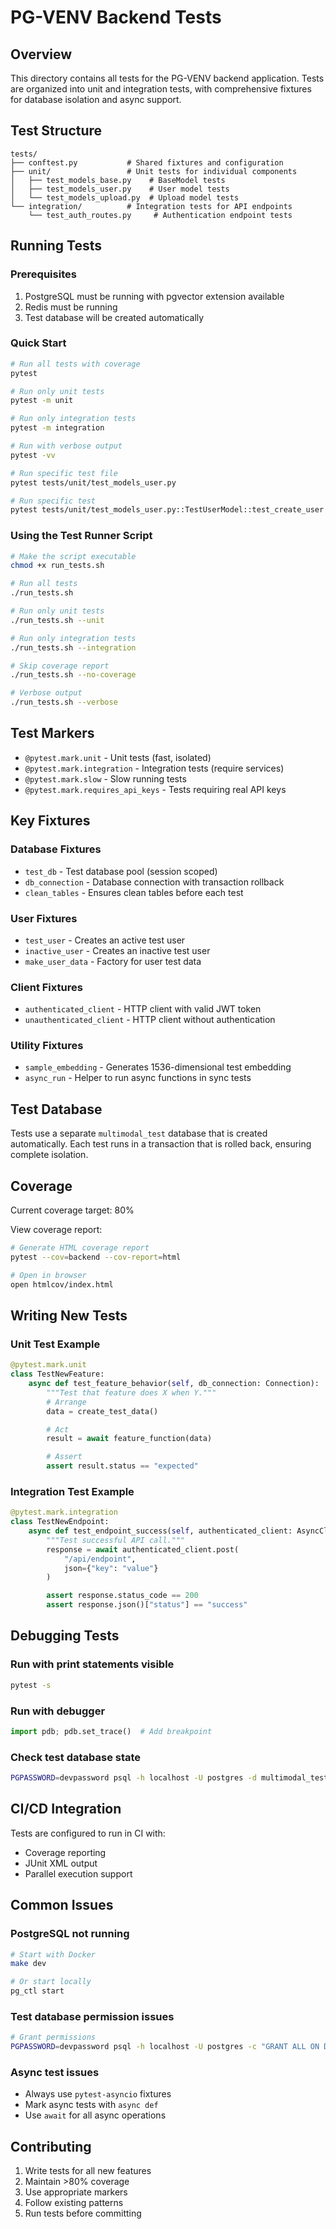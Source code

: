 # PG-VENV Backend Tests

## Overview

This directory contains all tests for the PG-VENV backend application. Tests are organized into unit and integration tests, with comprehensive fixtures for database isolation and async support.

## Test Structure

```
tests/
├── conftest.py           # Shared fixtures and configuration
├── unit/                 # Unit tests for individual components
│   ├── test_models_base.py    # BaseModel tests
│   ├── test_models_user.py    # User model tests
│   └── test_models_upload.py  # Upload model tests
└── integration/          # Integration tests for API endpoints
    └── test_auth_routes.py     # Authentication endpoint tests
```

## Running Tests

### Prerequisites

1. PostgreSQL must be running with pgvector extension available
2. Redis must be running
3. Test database will be created automatically

### Quick Start

```bash
# Run all tests with coverage
pytest

# Run only unit tests
pytest -m unit

# Run only integration tests
pytest -m integration

# Run with verbose output
pytest -vv

# Run specific test file
pytest tests/unit/test_models_user.py

# Run specific test
pytest tests/unit/test_models_user.py::TestUserModel::test_create_user
```

### Using the Test Runner Script

```bash
# Make the script executable
chmod +x run_tests.sh

# Run all tests
./run_tests.sh

# Run only unit tests
./run_tests.sh --unit

# Run only integration tests
./run_tests.sh --integration

# Skip coverage report
./run_tests.sh --no-coverage

# Verbose output
./run_tests.sh --verbose
```

## Test Markers

- `@pytest.mark.unit` - Unit tests (fast, isolated)
- `@pytest.mark.integration` - Integration tests (require services)
- `@pytest.mark.slow` - Slow running tests
- `@pytest.mark.requires_api_keys` - Tests requiring real API keys

## Key Fixtures

### Database Fixtures

- `test_db` - Test database pool (session scoped)
- `db_connection` - Database connection with transaction rollback
- `clean_tables` - Ensures clean tables before each test

### User Fixtures

- `test_user` - Creates an active test user
- `inactive_user` - Creates an inactive test user
- `make_user_data` - Factory for user test data

### Client Fixtures

- `authenticated_client` - HTTP client with valid JWT token
- `unauthenticated_client` - HTTP client without authentication

### Utility Fixtures

- `sample_embedding` - Generates 1536-dimensional test embedding
- `async_run` - Helper to run async functions in sync tests

## Test Database

Tests use a separate `multimodal_test` database that is created automatically. Each test runs in a transaction that is rolled back, ensuring complete isolation.

## Coverage

Current coverage target: 80%

View coverage report:
```bash
# Generate HTML coverage report
pytest --cov=backend --cov-report=html

# Open in browser
open htmlcov/index.html
```

## Writing New Tests

### Unit Test Example

```python
@pytest.mark.unit
class TestNewFeature:
    async def test_feature_behavior(self, db_connection: Connection):
        """Test that feature does X when Y."""
        # Arrange
        data = create_test_data()

        # Act
        result = await feature_function(data)

        # Assert
        assert result.status == "expected"
```

### Integration Test Example

```python
@pytest.mark.integration
class TestNewEndpoint:
    async def test_endpoint_success(self, authenticated_client: AsyncClient):
        """Test successful API call."""
        response = await authenticated_client.post(
            "/api/endpoint",
            json={"key": "value"}
        )

        assert response.status_code == 200
        assert response.json()["status"] == "success"
```

## Debugging Tests

### Run with print statements visible
```bash
pytest -s
```

### Run with debugger
```python
import pdb; pdb.set_trace()  # Add breakpoint
```

### Check test database state
```bash
PGPASSWORD=devpassword psql -h localhost -U postgres -d multimodal_test
```

## CI/CD Integration

Tests are configured to run in CI with:
- Coverage reporting
- JUnit XML output
- Parallel execution support

## Common Issues

### PostgreSQL not running
```bash
# Start with Docker
make dev

# Or start locally
pg_ctl start
```

### Test database permission issues
```bash
# Grant permissions
PGPASSWORD=devpassword psql -h localhost -U postgres -c "GRANT ALL ON DATABASE multimodal_test TO postgres"
```

### Async test issues
- Always use `pytest-asyncio` fixtures
- Mark async tests with `async def`
- Use `await` for all async operations

## Contributing

1. Write tests for all new features
2. Maintain >80% coverage
3. Use appropriate markers
4. Follow existing patterns
5. Run tests before committing
